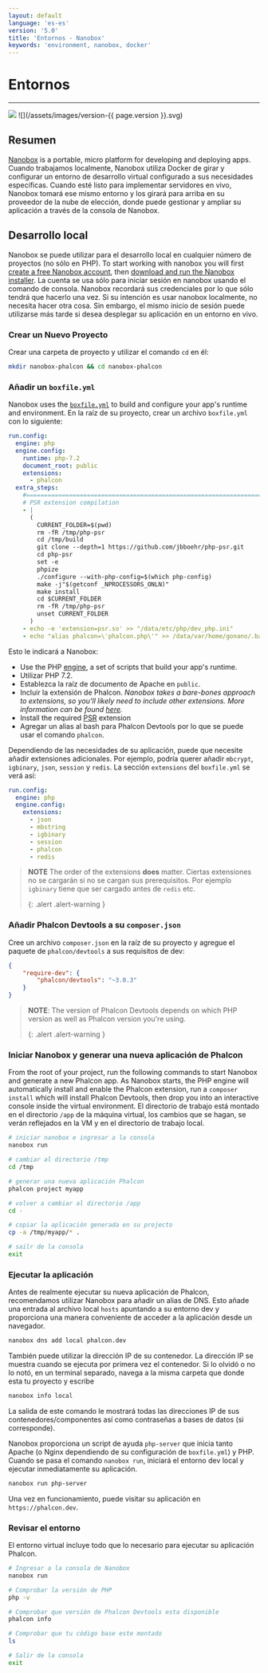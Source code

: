 ```yaml
---
layout: default
language: 'es-es'
version: '5.0'
title: 'Entornos - Nanobox'
keywords: 'environment, nanobox, docker'
---
```


# Entornos
- - -
![](/assets/images/document-status-stable-success.svg) ![](/assets/images/version-{{ page.version }}.svg)

## Resumen
[Nanobox][nanobox] is a portable, micro platform for developing and deploying apps. Cuando trabajamos localmente, Nanobox utiliza Docker de girar y configurar un entorno de desarrollo virtual configurado a sus necesidades específicas. Cuando esté listo para implementar servidores en vivo, Nanobox tomará ese mismo entorno y los girará para arriba en su proveedor de la nube de elección, donde puede gestionar y ampliar su aplicación a través de la consola de Nanobox.

## Desarrollo local
Nanobox se puede utilizar para el desarrollo local en cualquier número de proyectos (no sólo en PHP). To start working with nanobox you will first [create a free Nanobox account][nanobox_account], then [download and run the Nanobox installer][nanobox_installer]. La cuenta se usa sólo para iniciar sesión en nanobox usando el comando de consola. Nanobox recordará sus credenciales por lo que sólo tendrá que hacerlo una vez. Si su intención es usar nanobox localmente, no necesita hacer otra cosa. Sin embargo, el mismo inicio de sesión puede utilizarse más tarde si desea desplegar su aplicación en un entorno en vivo.

### Crear un Nuevo Proyecto
Crear una carpeta de proyecto y utilizar el comando `cd` en él:

```bash
mkdir nanobox-phalcon && cd nanobox-phalcon
```

### Añadir un `boxfile.yml`
Nanobox uses the [`boxfile.yml`][boxfile] to build and configure your app's runtime and environment. En la raíz de su proyecto, crear un archivo `boxfile.yml` con lo siguiente:

```yaml
run.config:
  engine: php
  engine.config:
    runtime: php-7.2
    document_root: public
    extensions:
      - phalcon
  extra_steps:
    #===========================================================================
    # PSR extension compilation
    - |
      (
        CURRENT_FOLDER=$(pwd)
        rm -fR /tmp/php-psr
        cd /tmp/build
        git clone --depth=1 https://github.com/jbboehr/php-psr.git
        cd php-psr
        set -e
        phpize
        ./configure --with-php-config=$(which php-config)
        make -j"$(getconf _NPROCESSORS_ONLN)"
        make install
        cd $CURRENT_FOLDER
        rm -fR /tmp/php-psr
        unset CURRENT_FOLDER
      )
    - echo -e 'extension=psr.so' >> "/data/etc/php/dev_php.ini"
    - echo "alias phalcon=\'phalcon.php\'" >> /data/var/home/gonano/.bashrc
```

Esto le indicará a Nanobox:

- Use the PHP [engine][engine], a set of scripts that build your app's runtime.
- Utilizar PHP 7.2.
- Establezca la raíz de documento de Apache en `public`.
- Incluir la extensión de Phalcon. *Nanobox takes a bare-bones approach to extensions, so you'll likely need to include other extensions. More information can be found [here][php_extensions].*
- Install the required [PSR][psr] extension
- Agregar un alias al bash para Phalcon Devtools por lo que se puede usar el comando `phalcon`.

Dependiendo de las necesidades de su aplicación, puede que necesite añadir extensiones adicionales. Por ejemplo, podría querer añadir `mbcrypt`, `igbinary`, `json`, `session` y `redis`. La sección `extensions` del `boxfile.yml` se verá así:

```yaml
run.config:
  engine: php
  engine.config:
    extensions:
      - json
      - mbstring
      - igbinary
      - session
      - phalcon
      - redis
```

> **NOTE** The order of the extensions **does** matter. Ciertas extensiones no se cargarán si no se cargan sus prerequisitos. Por ejemplo `igbinary` tiene que ser cargado antes de `redis` etc. 
> 
> {: .alert .alert-warning }

### Añadir Phalcon Devtools a su `composer.json`
Cree un archivo `composer.json` en la raíz de su proyecto y agregue el paquete de `phalcon/devtools` a sus requisitos de dev:

```json
{
    "require-dev": {
        "phalcon/devtools": "~3.0.3"
    }
}
```

> **NOTE**: The version of Phalcon Devtools depends on which PHP version as well as Phalcon version you're using. 
> 
> {: .alert .alert-warning }

### Iniciar Nanobox y generar una nueva aplicación de Phalcon
From the root of your project, run the following commands to start Nanobox and generate a new Phalcon app. As Nanobox starts, the PHP engine will automatically install and enable the Phalcon extension, run a `composer install` which will install Phalcon Devtools, then drop you into an interactive console inside the virtual environment. El directorio de trabajo está montado en el directorio `/app` de la máquina virtual, los cambios que se hagan, se verán reflejados en la VM y en el directorio de trabajo local.

```bash
# iniciar nanobox e ingresar a la consola
nanobox run

# cambiar al directorio /tmp
cd /tmp

# generar una nueva aplicación Phalcon
phalcon project myapp

# volver a cambiar al directorio /app
cd -

# copiar la aplicación generada en su projecto
cp -a /tmp/myapp/* .

# sailr de la consola
exit
```

### Ejecutar la aplicación
Antes de realmente ejecutar su nueva aplicación de Phalcon, recomendamos utilizar Nanobox para añadir un alias de DNS. Esto añade una entrada al archivo local `hosts` apuntando a su entorno dev y proporciona una manera conveniente de acceder a la aplicación desde un navegador.

```bash
nanobox dns add local phalcon.dev
```

También puede utilizar la dirección IP de su contenedor. La dirección IP se muestra cuando se ejecuta por primera vez el contenedor. Si lo olvidó o no lo notó, en un terminal separado, navega a la misma carpeta que donde esta tu proyecto y escribe

```bash
nanobox info local
```
La salida de este comando le mostrará todas las direcciones IP de sus contenedores/componentes así como contraseñas a bases de datos (si corresponde).

Nanobox proporciona un script de ayuda `php-server` que inicia tanto Apache (o Nginx dependiendo de su configuración de `boxfile.yml`) y PHP. Cuando se pasa el comando `nanobox run`, iniciará el entorno dev local y ejecutar inmediatamente su aplicación.

```bash
nanobox run php-server
```

Una vez en funcionamiento, puede visitar su aplicación en `https://phalcon.dev`.

### Revisar el entorno
El entorno virtual incluye todo que lo necesario para ejecutar su aplicación Phalcon.

```bash
# Ingresar a la consola de Nanobox
nanobox run

# Comprobar la versión de PHP
php -v

# Comprobar que versión de Phalcon Devtools esta disponible
phalcon info

# Comprobar que tu código base este montado
ls

# Salir de la consola
exit
```

[nanobox]: https://nanobox.io
[nanobox_account]: https://dashboard.nanobox.io/users/register
[nanobox_installer]: https://dashboard.nanobox.io/download
[boxfile]: https://docs.nanobox.io/boxfile/
[engine]: https://docs.nanobox.io/engines/
[php_extensions]: https://guides.nanobox.io/php/phalcon/php-extensions/
[psr]: https://github.com/jbboehr/php-psr.git